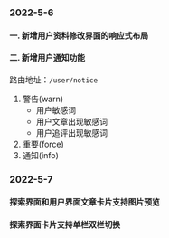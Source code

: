 ### 2022-5-6
  #### 一. 新增用户资料修改界面的响应式布局
  #### 二. 新增用户通知功能
  路由地址：`/user/notice`
  1. 警告(warn)
     * 用户敏感词
     * 用户文章出现敏感词
     * 用户追评出现敏感词
  2. 重要(force)
  3. 通知(info) 
### 2022-5-7
 #### 探索界面和用户界面文章卡片支持图片预览
 #### 探索界面卡片支持单栏双栏切换
